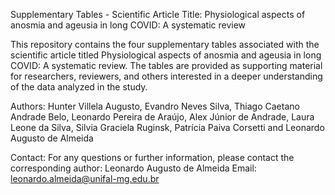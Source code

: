 Supplementary Tables - Scientific Article
Title: Physiological aspects of anosmia and ageusia in long COVID: A systematic review

This repository contains the four supplementary tables associated with the scientific article titled Physiological aspects of anosmia and ageusia in long COVID: A systematic review.
The tables are provided as supporting material for researchers, reviewers, and others interested in a deeper understanding of the data analyzed in the study.

Authors:
Hunter Villela Augusto, Evandro Neves Silva, Thiago Caetano Andrade Belo, Leonardo Pereira de Araújo, Alex Júnior de Andrade, Laura Leone da Silva, Silvia Graciela Ruginsk,
Patrícia Paiva Corsetti and Leonardo Augusto de Almeida

Contact:
For any questions or further information, please contact the corresponding author:
Leonardo Augusto de Almeida
Email: leonardo.almeida@unifal-mg.edu.br
